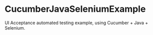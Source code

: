 # CucumberJavaSeleniumExample
UI Acceptance automated testing example, using Cucumber + Java + Selenium.